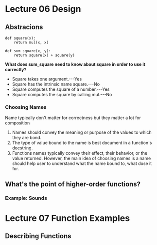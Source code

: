 # Lecture 06 Design
## Abstracions
```
def square(x):
	return mul(x, x)

def sum_square(x, y):
	return square(x) + square(y)
```
**What does sum_square need to know about square in order to use it correctly?**
* Square takes one argument.---Yes
* Square has the intrinsic name square.---No
* Square computes the square of a number.---Yes
* Square computes the square by calling mul.---No
### Choosing Names
Name typically don't matter for correctness but they matter a lot for composition
1. Names should convey the meaning or purpose of the values to which they are bond.
2. The type of value bound to the name is best document in a function's docstring.
3. Functions names typically convey their effect, their behavior, or the value returned.
However, the main idea of choosing names is a name should help user to understand what the name bound to, what dose it for.
## What's the point of higher-order functions?
### Example: Sounds

# Lecture 07 Function Examples
## Describing Functions